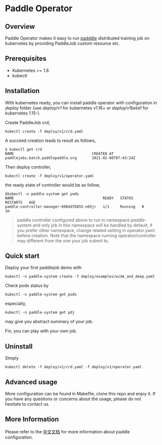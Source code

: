 # Paddle Operator

## Overview

Paddle Operator makes it easy to run [padddle](https://www.paddlepaddle.org.cn/)
distributed training job on kubernetes by providing PaddleJob custom resource etc.

## Prerequisites

* Kubernetes >= 1.8
* kubectl

## Installation

With kubernetes ready, you can install paddle operator with configuration in *deploy* folder 
(use *deploy/v1* for kubernetes v1.16+ or *deploy/v1beta1* for kubernetes 1.15-).

Create PaddleJob crd,
```shell
kubectl create -f deploy/v1/crd.yaml
```

A succeed creation leads to result as follows,
```
$ kubectl get crd
NAME                                    CREATED AT
paddlejobs.batch.paddlepaddle.org       2021-02-08T07:43:24Z
```

Then deploy controller,

```shell
kubectl create -f deploy/v1/operator.yaml
```

the ready state of controller would be as follow,
```
$kubectl -n paddle-system get pods
NAME                                         READY   STATUS    RESTARTS   AGE
paddle-controller-manager-698dd7b855-n65jr   1/1     Running   0          1m
```

> paddle controller configured above to run in namespace *paddle-system* and only job in this namespace will be handled by default,
if you prefer other namespace, change related setting in operator.yaml before creation.
Note that the namespace running operator/controller may different from the one your job submit to.

## Quick start

Deploy your first paddlejob demo with
```shell
kubectl -n paddle-system create -f deploy/examples/wide_and_deep.yaml
```

Check pods status by
```shell
kubectl -n paddle-system get pods
```

especially,
```shell
kubectl -n paddle-system get pdj
```
may give you abstract summary of your job.

Fin, you can play with your own job.

## Uninstall
Simply
```shell
kubectl delete -f deploy/v1/crd.yaml -f deploy/v1/operator.yaml
```
## Advanced usage

More configuration can be found in Makefile, clone this repo and enjoy it. 
If you have any questions or concerns about the usage, please do not hesitate to contact us.

## More Information

Please refer to the
[中文文档](https://fleet-x.readthedocs.io/en/latest/paddle_fleet_rst/paddle_on_k8s.html) 
for more information about paddle configuration.




